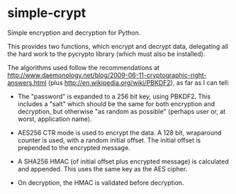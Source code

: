 simple-crypt
============

Simple encryption and decryption for Python.

This provides two functions, which encrypt and decrypt data, delegating all
the hard work to the pycrypto library (which must also be installed).

The algorithms used follow the recommendations at
http://www.daemonology.net/blog/2009-06-11-cryptographic-right-answers.html
(plus http://en.wikipedia.org/wiki/PBKDF2), as far as I can tell:

* The "password" is expanded to a 256 bit key, using PBKDF2.  This includes
  a "salt" which should be the same for both encryption and decryption, but
  otherwise "as random as possible" (perhaps user or, at worst, application
  name).

* AES256 CTR mode is used to encrypt the data.  A 128 bit, wraparound counter
  is used, with a random initial offset.  The initial offset is prepended to
  the encrypted message.

* A SHA256 HMAC (of initial offset plus encrypted message) is calculated and
  appended.  This uses the same key as the AES cipher.

* On decryption, the HMAC is validated before decryption.
